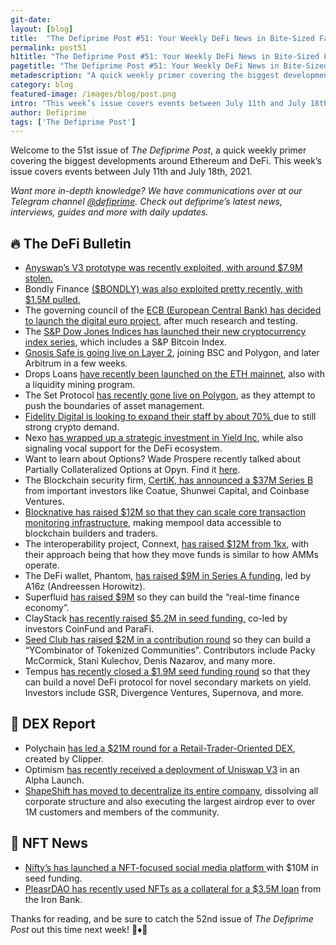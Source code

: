 ```yaml
---
git-date:
layout: [blog]
title:  "The Defiprime Post #51: Your Weekly DeFi News in Bite-Sized Fashion"
permalink: post51
h1title: "The Defiprime Post #51: Your Weekly DeFi News in Bite-Sized Fashion"
pagetitle: "The Defiprime Post #51: Your Weekly DeFi News in Bite-Sized Fashion"
metadescription: "A quick weekly primer covering the biggest developments around Ethereum and DeFi. This week’s issue covers events between July 11th and July 18th, 2021"
category: blog
featured-image: /images/blog/post.png
intro: "This week’s issue covers events between July 11th and July 18th, 2021"
author: Defiprime
tags: ['The Defiprime Post']
---
```


Welcome to the 51st issue of _The Defiprime Post_, a quick weekly primer covering the biggest developments around Ethereum and DeFi. This week’s issue covers events between July 11th and July 18th, 2021.

_Want more in-depth knowledge? We have communications over at our Telegram channel [@defiprime](https://t.me/defiprime). Check out defiprime’s latest news, interviews, guides and more with daily updates._


## 🔥 The DeFi Bulletin

* [Anyswap’s V3 prototype was recently exploited, with around $7.9M stolen.](https://twitter.com/defiprime/status/1414248694027718658)
* Bondly Finance [($BONDLY) was also exploited pretty recently, with $1.5M pulled.](https://twitter.com/defiprime/status/1415535225308807170)
* The governing council of the [ECB (European Central Bank) has decided to launch the digital euro project](https://www.ecb.europa.eu/press/pr/date/2021/html/ecb.pr210714~d99198ea23.en.html), after much research and testing.
* The [S&P Dow Jones Indices has launched their new cryptocurrency index series](https://www.prnewswire.com/news-releases/sp-dow-jones-indices-launches-cryptocurrency-index-series-including-sp-bitcoin-index-301283028.html), which includes a S&P Bitcoin Index.
* [Gnosis Safe is going live on Layer 2](https://blog.gnosis.pm/gnosis-safe-is-live-on-layer-2-24adf83f0032), joining BSC and Polygon, and later Arbitrum in a few weeks.
* Drops Loans [have recently been launched on the ETH mainnet](https://dropsnft.medium.com/drops-loans-are-launched-on-ethereum-mainnet-with-liquidity-mining-program-981b1ca6b8a), also with a liquidity mining program.
* The Set Protocol [has recently gone live on Polygon](https://medium.com/set-protocol/pushing-boundaries-in-asset-management-tokensets-polygon-44078331a692), as they attempt to push the boundaries of asset management.
* [Fidelity Digital is looking to expand their staff by about 70% ](https://www.bloomberg.com/news/articles/2021-07-12/fidelity-digital-to-expand-staff-by-70-on-strong-crypto-demand)due to still strong crypto demand.
* Nexo [has wrapped up a strategic investment in Yield Inc](https://nexo.io/media-center/nexo-wraps-up-strategic-investment-in-yield-inc-signals-vocal-support-for-defi-ecosystem), while also signaling vocal support for the DeFi ecosystem.
* Want to learn about Options? Wade Prospere recently talked about Partially Collateralized Options at Opyn. Find it [here](https://defiprime.com/partially-collateralized-options-with-opyn).
* The Blockchain security firm, [CertiK, has announced a $37M Series B](https://finance.yahoo.com/news/blockchain-security-firm-certik-announces-120000459.html) from important investors like Coatue, Shunwei Capital, and Coinbase Ventures.
* [Blocknative has raised $12M so that they can scale core transaction monitoring infrastructure](https://www.blocknative.com/blog/series-a?hs_amp=true&__twitter_impression=true), making mempool data accessible to blockchain builders and traders.
* The interoperability project, Connext, [has raised $12M from 1kx](https://www.coindesk.com/interoperability-project-connext-raises-12m-from-1kx-consensys), with their approach being that how they move funds is similar to how AMMs operate.
* The DeFi wallet, Phantom, [has raised $9M in Series A funding](https://www.theblockcrypto.com/post/111249/defi-wallet-solana-phantom-9-million-series-a-a16z), led by A16z (Andreessen Horowitz).
* Superfluid [has raised $9M](https://medium.com/superfluid-blog/superfluid-raises-9m-to-build-the-real-time-finance-economy-988ed538def1) so they can build the “real-time finance economy”.
* ClayStack [has recently raised $5.2M in seed funding,](https://blog.claystack.com/claystack-raises-5-2m-in-seed-round-co-led-by-coinfund-parafi-5e710c323e6a) co-led by investors CoinFund and ParaFi.
* [Seed Club has raised $2M in a contribution round](https://club.mirror.xyz/a5PQAwU0CuHJ90lEOmzq545nlC4qqNoTVTeHEGRrqow?s=09) so they can build a “YCombinator of Tokenized Communities”. Contributors include Packy McCormick, Stani Kulechov, Denis Nazarov, and many more.
* Tempus [has recently closed a $1.9M seed funding round](https://medium.com/@tempusfinance/tempus-closes-1-9m-seed-funding-round-ce328ba1eb71) so that they can build a novel DeFi protocol for novel secondary markets on yield. Investors include GSR, Divergence Ventures, Supernova, and more.

## 💱 DEX Report

* Polychain [has led a $21M round for a Retail-Trader-Oriented DEX](https://www.coindesk.com/polychain-leads-21m-round-for-retail-oriented-dex), created by Clipper.
* Optimism [has recently received a deployment of Uniswap V3](https://uniswap.org/blog/uniswap-optimism-alpha/) in an Alpha Launch.
* [ShapeShift has moved to decentralize its entire company](https://shapeshift.com/shapeshift-decentralize-airdrop), dissolving all corporate structure and also executing the largest airdrop ever to over 1M customers and members of the community.


## 💎 NFT News

* [Nifty’s has launched a NFT-focused social media platform ](https://www.theblockcrypto.com/linked/111040/niftys-launches-nft-focused-social-media-platform-with-10-million-in-seed-funding)with $10M in seed funding.
* [PleasrDAO has recently used NFTs as a collateral for a $3.5M loan](https://decrypt.co/76107/pleasrdao-uses-nfts-collateral-loan?s=09) from the Iron Bank.

Thanks for reading, and be sure to catch the 52nd issue of _The Defiprime Post_ out this time next week! 👋♦️👋